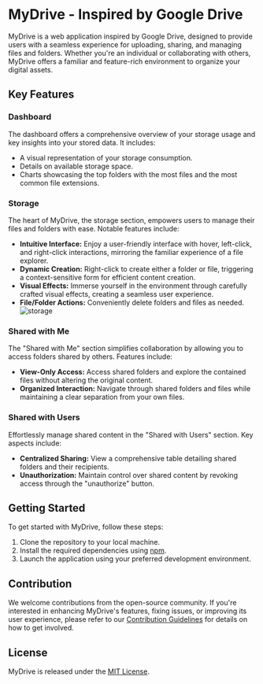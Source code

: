 # MyDrive - Inspired by Google Drive

MyDrive is a web application inspired by Google Drive, designed to provide users with a seamless experience for uploading, sharing, and managing files and folders. Whether you're an individual or collaborating with others, MyDrive offers a familiar and feature-rich environment to organize your digital assets.

## Key Features

### Dashboard

The dashboard offers a comprehensive overview of your storage usage and key insights into your stored data. It includes:

- A visual representation of your storage consumption.
- Details on available storage space.
- Charts showcasing the top folders with the most files and the most common file extensions.

### Storage

The heart of MyDrive, the storage section, empowers users to manage their files and folders with ease. Notable features include:

- **Intuitive Interface:** Enjoy a user-friendly interface with hover, left-click, and right-click interactions, mirroring the familiar experience of a file explorer.
- **Dynamic Creation:** Right-click to create either a folder or file, triggering a context-sensitive form for efficient content creation.
- **Visual Effects:** Immerse yourself in the environment through carefully crafted visual effects, creating a seamless user experience.
- **File/Folder Actions:** Conveniently delete folders and files as needed.
  ![storage](https://github.com/viktorShandrov/SoftUni-Final-NAS/assets/114256191/49635243-5349-4955-bf38-d9e898289de7)


### Shared with Me

The "Shared with Me" section simplifies collaboration by allowing you to access folders shared by others. Features include:

- **View-Only Access:** Access shared folders and explore the contained files without altering the original content.
- **Organized Interaction:** Navigate through shared folders and files while maintaining a clear separation from your own files.

### Shared with Users

Effortlessly manage shared content in the "Shared with Users" section. Key aspects include:

- **Centralized Sharing:** View a comprehensive table detailing shared folders and their recipients.
- **Unauthorization:** Maintain control over shared content by revoking access through the "unauthorize" button.

## Getting Started

To get started with MyDrive, follow these steps:

1. Clone the repository to your local machine.
2. Install the required dependencies using [npm](https://www.npmjs.com/).
3. Launch the application using your preferred development environment.

## Contribution

We welcome contributions from the open-source community. If you're interested in enhancing MyDrive's features, fixing issues, or improving its user experience, please refer to our [Contribution Guidelines](CONTRIBUTING.md) for details on how to get involved.

## License

MyDrive is released under the [MIT License](LICENSE).
